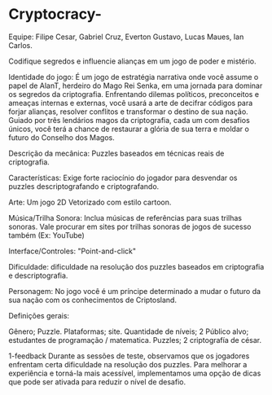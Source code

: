 # Cryptocracy-

Equipe:
Filipe Cesar, 
Gabriel Cruz,
Everton Gustavo,
Lucas Maues,
Ian Carlos.

Codifique segredos e influencie alianças em um jogo de poder e mistério. 

Identidade do jogo:
É um jogo de estratégia narrativa onde você assume o papel de AlanT, herdeiro do Mago Rei Senka, em uma jornada para dominar os segredos da criptografia. Enfrentando dilemas políticos, preconceitos e ameaças internas e externas, você usará a arte de decifrar códigos para forjar alianças, resolver conflitos e transformar o destino de sua nação. Guiado por três lendários magos da criptografia, cada um com desafios únicos, você terá a chance de restaurar a glória de sua terra e moldar o futuro do Conselho dos Magos. 

Descrição da mecânica: 
Puzzles baseados em técnicas reais de criptografia.

Características:
Exige forte raciocínio do jogador para desvendar os puzzles descriptografando e criptografando.

Arte:
Um jogo 2D Vetorizado com estilo cartoon.

Música/Trilha Sonora:
Inclua músicas de referências para suas trilhas sonoras. Vale procurar em sites por trilhas sonoras de jogos de sucesso também (Ex: YouTube) 

Interface/Controles:
"Point-and-click"

Dificuldade:
dificuldade na resolução dos puzzles baseados em criptografia e descriptografia.

Personagem:
No jogo você é um príncipe determinado a mudar o futuro da sua nação com os conhecimentos de Criptosland. 

Definições gerais:

Gênero; Puzzle.
Plataformas; site.
Quantidade de níveis; 2
Público alvo; estudantes de programação / matematica.
Puzzles; 2 criptografía de césar.

1-feedback
Durante as sessões de teste, observamos que os jogadores enfrentam certa dificuldade na resolução dos puzzles. Para melhorar a experiência e torná-la mais acessível, implementamos uma opção de dicas que pode ser ativada para reduzir o nível de desafio.
